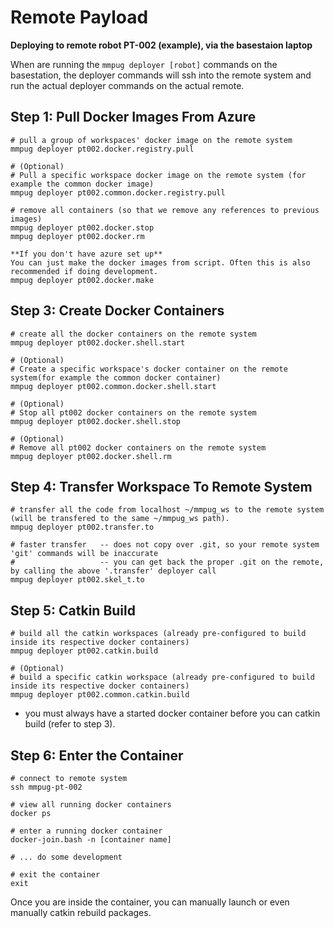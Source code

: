 # Remote Payload

**Deploying to remote robot PT-002 (example), via the basestaion laptop**

When are running the `mmpug deployer [robot]` commands on the basestation, the deployer commands will ssh into the remote system and run the actual deployer commands on the actual remote.

## Step 1: Pull Docker Images From Azure

    # pull a group of workspaces' docker image on the remote system
    mmpug deployer pt002.docker.registry.pull

    # (Optional)
    # Pull a specific workspace docker image on the remote system (for example the common docker image)
    mmpug deployer pt002.common.docker.registry.pull

    # remove all containers (so that we remove any references to previous images)
    mmpug deployer pt002.docker.stop
    mmpug deployer pt002.docker.rm

    **If you don't have azure set up**
    You can just make the docker images from script. Often this is also recommended if doing development.
    mmpug deployer pt002.docker.make

## Step 3: Create Docker Containers

    # create all the docker containers on the remote system
    mmpug deployer pt002.docker.shell.start

    # (Optional)
    # Create a specific workspace's docker container on the remote system(for example the common docker container)
    mmpug deployer pt002.common.docker.shell.start

    # (Optional)
    # Stop all pt002 docker containers on the remote system
    mmpug deployer pt002.docker.shell.stop

    # (Optional)
    # Remove all pt002 docker containers on the remote system
    mmpug deployer pt002.docker.shell.rm

## Step 4: Transfer Workspace To Remote System

    # transfer all the code from localhost ~/mmpug_ws to the remote system (will be transfered to the same ~/mmpug_ws path).
    mmpug deployer pt002.transfer.to

    # faster transfer   -- does not copy over .git, so your remote system 'git' commands will be inaccurate
    #                   -- you can get back the proper .git on the remote, by calling the above '.transfer' deployer call
    mmpug deployer pt002.skel_t.to

## Step 5: Catkin Build

    # build all the catkin workspaces (already pre-configured to build inside its respective docker containers)
    mmpug deployer pt002.catkin.build

    # (Optional)
    # build a specific catkin workspace (already pre-configured to build inside its respective docker containers)
    mmpug deployer pt002.common.catkin.build

- you must always have a started docker container before you can catkin build (refer to step 3).

## Step 6: Enter the Container

    # connect to remote system
    ssh mmpug-pt-002

    # view all running docker containers
    docker ps

    # enter a running docker container
    docker-join.bash -n [container name]

    # ... do some development

    # exit the container
    exit

Once you are inside the container, you can manually launch or even manually catkin rebuild packages.
